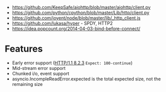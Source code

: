 * https://github.com/KeepSafe/aiohttp/blob/master/aiohttp/client.py
* https://github.com/python/cpython/blob/master/Lib/http/client.py
* https://github.com/joyent/node/blob/master/lib/_http_client.js
* https://github.com/lukasa/hyper - SPDY, HTTP2
* https://idea.popcount.org/2014-04-03-bind-before-connect/

# Features
* Early error support ([HTTP/1.1 8.2.3](http://www.w3.org/Protocols/rfc2616/rfc2616-sec8.html#sec8.2.3) `Expect: 100-continue`)
* Mid-stream error support
* Chunked i/o, event support
* asyncio.IncompleReadError.expected is the total expected size, not the remaining size

